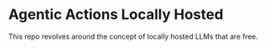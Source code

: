 # Agentic Actions Locally Hosted
This repo revolves around the concept of locally hosted LLMs that are free.  
